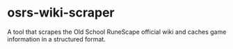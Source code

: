 # osrs-wiki-scraper
A tool that scrapes the Old School RuneScape official wiki and caches game information in a structured format.
